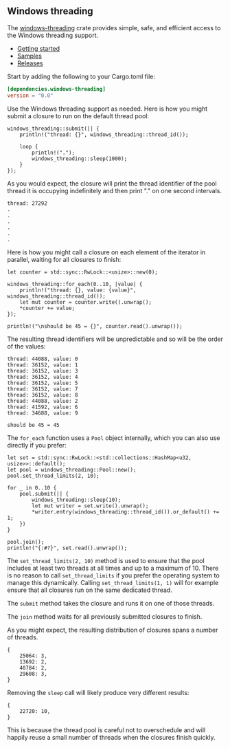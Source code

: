 ## Windows threading

The [windows-threading](https://crates.io/crates/windows-threading) crate provides simple, safe, and efficient access to the Windows threading support.

* [Getting started](https://kennykerr.ca/rust-getting-started/)
* [Samples](https://github.com/microsoft/windows-rs/tree/master/crates/samples)
* [Releases](https://github.com/microsoft/windows-rs/releases)

Start by adding the following to your Cargo.toml file:

```toml
[dependencies.windows-threading]
version = "0.0"
```

Use the Windows threading support as needed. Here is how you might submit a closure to run on the default thread pool:

```rust,no_run
windows_threading::submit(|| {
    println!("thread: {}", windows_threading::thread_id());

    loop {
        println!(".");
        windows_threading::sleep(1000);
    }
});
```

As you would expect, the closure will print the thread identifier of the pool thread it is occupying indefinitely and then print "." on one second intervals.

```text
thread: 27292
.
.
.
.
.
.
```

Here is how you might call a closure on each element of the iterator in parallel, waiting for all closures to finish:

```rust,no_run
let counter = std::sync::RwLock::<usize>::new(0);

windows_threading::for_each(0..10, |value| {
    println!("thread: {}, value: {value}", windows_threading::thread_id());
    let mut counter = counter.write().unwrap();
    *counter += value;
});

println!("\nshould be 45 = {}", counter.read().unwrap());
```

The resulting thread identifiers will be unpredictable and so will be the order of the values:

```text
thread: 44088, value: 0
thread: 36152, value: 1
thread: 36152, value: 3
thread: 36152, value: 4
thread: 36152, value: 5
thread: 36152, value: 7
thread: 36152, value: 8
thread: 44088, value: 2
thread: 41592, value: 6
thread: 34688, value: 9

should be 45 = 45
```

The `for_each` function uses a `Pool` object internally, which you can also use directly if you prefer:

```rust,no_run
let set = std::sync::RwLock::<std::collections::HashMap<u32, usize>>::default();
let pool = windows_threading::Pool::new();
pool.set_thread_limits(2, 10);

for _ in 0..10 {
    pool.submit(|| {
        windows_threading::sleep(10);
        let mut writer = set.write().unwrap();
        *writer.entry(windows_threading::thread_id()).or_default() += 1;
    })
}

pool.join();
println!("{:#?}", set.read().unwrap());
```

The `set_thread_limits(2, 10)` method is used to ensure that the pool includes at least two threads at all times and up to a maximum of 10. There is no reason to call `set_thread_limits` if you prefer the operating system to manage this dynamically. Calling `set_thread_limits(1, 1)` will for example ensure that all closures run on the same dedicated thread.

The `submit` method takes the closure and runs it on one of those threads.

The `join` method waits for all previously submitted closures to finish.

As you might expect, the resulting distribution of closures spans a number of threads.

```text
{
    25064: 3,
    13692: 2,
    40784: 2,
    29608: 3,
}
```

Removing the `sleep` call will likely produce very different results:

```text
{
    22720: 10,
}
```

This is because the thread pool is careful not to overschedule and will happily reuse a small number of threads when the closures finish quickly.
